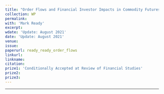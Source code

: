 ```yaml
---
title: "Order Flows and Financial Investor Impacts in Commodity Futures Markets"
collection: WP
permalink: 
with: 'Mark Ready'
excerpt: 
wdate: 'Update: August 2021'
date: 'Update: August 2021'
venue: 
issue:
paperurl: ready_ready_order_flows
linkurl:
linkname:
citation: 
prize1: 'Conditionally Accepted at Review of Financial Studies'
prize2: 
prize3: 
---
```


---
